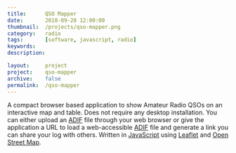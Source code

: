 ```yaml
---
title: 		QSO Mapper
date: 		2018-09-20 12:00:00
thumbnail: 	/projects/qso-mapper.png
category: 	radio
tags: 		[software, javascript, radio]
keywords:
description:

layout: 	project
project: 	qso-mapper
archive:	false
permalink:  /qso-mapper
---
```

A compact browser based application to show Amateur Radio QSOs on an interactive map and table. Does not require any desktop installation. You can either upload an [ADIF](http//adif.org) file through your web browser or give the application a URL to load a web-accessible [ADIF](http//adif.org) file and generate a link you can share your log with others. Written in [JavaScript](https://www.javascript.com) using [Leaflet](https://leafletjs.com) and [Open Street Map](https://www.openstreetmap.org/). 

<script type="text/javascript">
    window.location = "https://stephenhouser.com/qso-mapper/?url=sample%2Fshort.adi";
</script>
